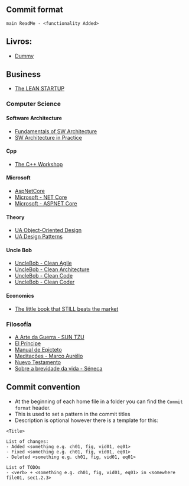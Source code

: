 ## Commit format 
`main ReadMe - <functionality Added>`



## Livros:
- [Dummy](/dummy.md)

## Business

- [The LEAN STARTUP](/Business/TheLeanStartup.md)
### Computer Science

#### Software Architecture

- [Fundamentals of SW Architecture](/ComputerScience/SW-Architecture/FundamentalsOfSWArch/00-Home.md)
- [SW Architecture in Practice](/ComputerScience/SW-Architecture/SWArchInPractice/00-Home.md)

#### Cpp  

- [The C++ Workshop](/ComputerScience/Cplusplus/CppWorkShop/Index.md)

#### Microsoft  

- [AspNetCore](/ComputerScience/ASPNetCore/CH01.md)
- [Microsoft - NET Core](/ComputerScience/Microsoft/NetCore/home.md)
- [Microsoft - ASPNET Core](/ComputerScience/Microsoft/ASPNetCore/CH01.md)

#### Theory  

- [UA Object-Oriented Design](/ComputerScience/ObjectOrientedDesign.md)
- [UA Design Patterns](/ComputerScience/ObjectOrientedDesign.md)

#### Uncle Bob  

- [UncleBob - Clean Agile](/ComputerScience/UncleBob/CleanAgile/Sec00-Index.md)
- [UncleBob - Clean Architecture](/ComputerScience/UncleBob/CleanArchitecture/Sec00-Index.md)
- [UncleBob - Clean Code](/ComputerScience/UncleBob/CleanCode/Sec00-Index.md)
- [UncleBob - Clean Coder](/ComputerScience/UncleBob/CleanCoder/Sec00-Index.md)

#### Economics

- [The little book that STILL beats the market](/Economics/TheLittleBookThatBeatsTheMarket.md)

### Filosofía 

- [A Arte da Guerra - SUN TZU](/Filosofia/a_arte_da_guerra.md)
- [El Príncipe](/Filosofia/el_principe.md)
- [Manual de Epicteto](/Filosofia/manual_de_epicteto.md)
- [Meditações - Marco Aurélio](/Filosofia/meditacoes.md)
- [Nuevo Testamento](/Filosofia/Biblia-NovoTestamento.md)
- [Sobre a brevidade da vida - Séneca](/filosofia/sobre_a_brevidade_da_vida.md)

## Commit convention
- At the beginning of each home file in a folder you can find the `Commit format` header.
- This is used to set a pattern in the commit titles
- Description is optional however there is a template for this:

``` console 
<Title>

List of changes:
- Added <something e.g. ch01, fig, vid01, eq01> 
- Fixed <something e.g. ch01, fig, vid01, eq01> 
- Deleted <something e.g. ch01, fig, vid01, eq01>  

List of TODOs
- <verb> + <something e.g. ch01, fig, vid01, eq01> in <somewhere file01, sec1.2.3>
```